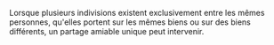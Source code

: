   
 Lorsque plusieurs indivisions existent exclusivement entre les mêmes personnes, qu'elles portent sur les mêmes biens ou sur des biens différents, un partage amiable unique peut intervenir.  

  
